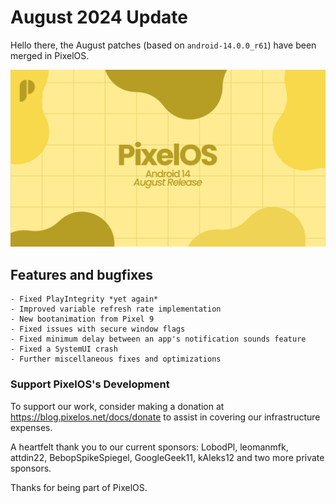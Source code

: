 # August 2024 Update

Hello there, the August patches (based on `android-14.0.0_r61`) have been merged in PixelOS.

![PixelOS 14](https://raw.githubusercontent.com/PixelOS-Releases/banners/fourteen/pixelos-august-24.png)

## Features and bugfixes

    - Fixed PlayIntegrity *yet again*
    - Improved variable refresh rate implementation
    - New bootanimation from Pixel 9
    - Fixed issues with secure window flags
    - Fixed minimum delay between an app's notification sounds feature
    - Fixed a SystemUI crash
    - Further miscellaneous fixes and optimizations

### Support PixelOS's Development

To support our work, consider making a donation at <https://blog.pixelos.net/docs/donate> to assist in covering our infrastructure expenses.

A heartfelt thank you to our current sponsors: LobodPl, leomanmfk, attdin22, BebopSpikeSpiegel, GoogleGeek11, kAleks12 and two more private sponsors.

Thanks for being part of PixelOS.
